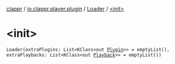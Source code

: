 [clappr](../../index.md) / [io.clappr.player.plugin](../index.md) / [Loader](index.md) / [&lt;init&gt;](.)

# &lt;init&gt;

`Loader(extraPlugins: List<KClass<out `[`Plugin`](../-plugin/index.md)`>> = emptyList(), extraPlaybacks: List<KClass<out `[`Playback`](../../io.clappr.player.components/-playback/index.md)`>> = emptyList())`